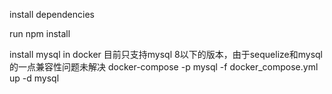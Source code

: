 install dependencies

run npm install 

install mysql in docker
目前只支持mysql 8以下的版本，由于sequelize和mysql的一点兼容性问题未解决
docker-compose -p mysql -f docker_compose.yml up  -d mysql
